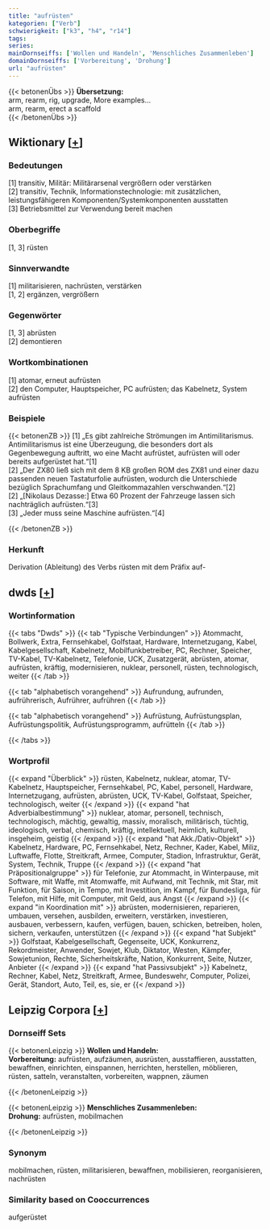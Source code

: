 ```yaml
---
title: "aufrüsten"
kategorien: ["Verb"]
schwierigkeit: ["k3", "h4", "r14"]
tags:
series:
mainDornseiffs: ['Wollen und Handeln', 'Menschliches Zusammenleben']
domainDornseiffs: ['Vorbereitung', 'Drohung']
url: "aufrüsten"
---
```


{{< betonenÜbs >}}
**Übersetzung:**  
arm, rearm, rig, upgrade, More examples...  
arm, rearm, erect a scaffold  
{{< /betonenÜbs >}}

## Wiktionary [[+](https://de.wiktionary.org/wiki/aufrüsten)]

### Bedeutungen
[1] transitiv, Militär: Militärarsenal vergrößern oder verstärken  
[2] transitiv, Technik, Informationstechnologie: mit zusätzlichen, leistungsfähigeren Komponenten/Systemkomponenten ausstatten  
[3] Betriebsmittel zur Verwendung bereit machen  

### Oberbegriffe
[1, 3] rüsten  

### Sinnverwandte
[1] militarisieren, nachrüsten, verstärken  
[1, 2] ergänzen, vergrößern  

### Gegenwörter
[1, 3] abrüsten  
[2] demontieren  

### Wortkombinationen
[1] atomar, erneut aufrüsten  
[2] den Computer, Hauptspeicher, PC aufrüsten; das Kabelnetz, System aufrüsten  

### Beispiele
{{< betonenZB >}}
[1] „Es gibt zahlreiche Strömungen im Antimilitarismus. Antimilitarismus ist eine Überzeugung, die besonders dort als Gegenbewegung auftritt, wo eine Macht aufrüstet, aufrüsten will oder bereits aufgerüstet hat.“[1]  
[2] „Der ZX80 ließ sich mit dem 8 KB großen ROM des ZX81 und einer dazu passenden neuen Tastaturfolie aufrüsten, wodurch die Unterschiede bezüglich Sprachumfang und Gleitkommazahlen verschwanden.“[2]  
[2] „[Nikolaus Dezasse:] Etwa 60 Prozent der Fahrzeuge lassen sich nachträglich aufrüsten.“[3]  
[3] „Jeder muss seine Maschine aufrüsten.“[4]  

{{< /betonenZB >}}
### Herkunft
Derivation (Ableitung) des Verbs rüsten mit dem Präfix auf-  



## dwds [[+](https://www.dwds.de/wb/aufrüsten)]

### Wortinformation
{{< tabs "Dwds" >}}
{{< tab "Typische Verbindungen" >}}
Atommacht, Bollwerk, Extra, Fernsehkabel, Golfstaat, Hardware, Internetzugang, Kabel, Kabelgesellschaft, Kabelnetz, Mobilfunkbetreiber, PC, Rechner, Speicher, TV-Kabel, TV-Kabelnetz, Telefonie, UCK, Zusatzgerät, abrüsten, atomar, aufrüsten, kräftig, modernisieren, nuklear, personell, rüsten, technologisch, weiter
{{< /tab >}}

{{< tab "alphabetisch vorangehend" >}}
Aufrundung, aufrunden, aufrührerisch, Aufrührer, aufrühren
{{< /tab >}}

{{< tab "alphabetisch vorangehend" >}}
Aufrüstung, Aufrüstungsplan, Aufrüstungspolitik, Aufrüstungsprogramm, aufrütteln
{{< /tab >}}

{{< /tabs >}}

### Wortprofil
{{< expand "Überblick" >}} rüsten, Kabelnetz, nuklear, atomar, TV-Kabelnetz, Hauptspeicher, Fernsehkabel, PC, Kabel, personell, Hardware, Internetzugang, aufrüsten, abrüsten, UCK, TV-Kabel, Golfstaat, Speicher, technologisch, weiter {{< /expand >}}
{{< expand "hat Adverbialbestimmung" >}} nuklear, atomar, personell, technisch, technologisch, mächtig, gewaltig, massiv, moralisch, militärisch, tüchtig, ideologisch, verbal, chemisch, kräftig, intellektuell, heimlich, kulturell, insgeheim, geistig {{< /expand >}}
{{< expand "hat Akk./Dativ-Objekt" >}} Kabelnetz, Hardware, PC, Fernsehkabel, Netz, Rechner, Kader, Kabel, Miliz, Luftwaffe, Flotte, Streitkraft, Armee, Computer, Stadion, Infrastruktur, Gerät, System, Technik, Truppe {{< /expand >}}
{{< expand "hat Präpositionalgruppe" >}} für Telefonie, zur Atommacht, in Winterpause, mit Software, mit Waffe, mit Atomwaffe, mit Aufwand, mit Technik, mit Star, mit Funktion, für Saison, in Tempo, mit Investition, im Kampf, für Bundesliga, für Telefon, mit Hilfe, mit Computer, mit Geld, aus Angst {{< /expand >}}
{{< expand "in Koordination mit" >}} abrüsten, modernisieren, reparieren, umbauen, versehen, ausbilden, erweitern, verstärken, investieren, ausbauen, verbessern, kaufen, verfügen, bauen, schicken, betreiben, holen, sichern, verkaufen, unterstützen {{< /expand >}}
{{< expand "hat Subjekt" >}} Golfstaat, Kabelgesellschaft, Gegenseite, UCK, Konkurrenz, Rekordmeister, Anwender, Sowjet, Klub, Diktator, Westen, Kämpfer, Sowjetunion, Rechte, Sicherheitskräfte, Nation, Konkurrent, Seite, Nutzer, Anbieter {{< /expand >}}
{{< expand "hat Passivsubjekt" >}} Kabelnetz, Rechner, Kabel, Netz, Streitkraft, Armee, Bundeswehr, Computer, Polizei, Gerät, Standort, Auto, Teil, es, sie, er {{< /expand >}}

## Leipzig Corpora [[+](https://corpora.uni-leipzig.de/en/res?word=aufrüsten&corpusId=deu_newscrawl-public_2018)]

### Dornseiff Sets
{{< betonenLeipzig >}}
**Wollen und Handeln:**  
**Vorbereitung:** aufrüsten, aufzäumen, ausrüsten, ausstaffieren, ausstatten, bewaffnen, einrichten, einspannen, herrichten, herstellen, möblieren, rüsten, satteln, veranstalten, vorbereiten, wappnen, zäumen  

{{< /betonenLeipzig >}}


{{< betonenLeipzig >}}
**Menschliches Zusammenleben:**  
**Drohung:** aufrüsten, mobilmachen  

{{< /betonenLeipzig >}}

### Synonym
mobilmachen, rüsten, militarisieren, bewaffnen, mobilisieren, reorganisieren, nachrüsten


### Similarity based on Cooccurrences
aufgerüstet

